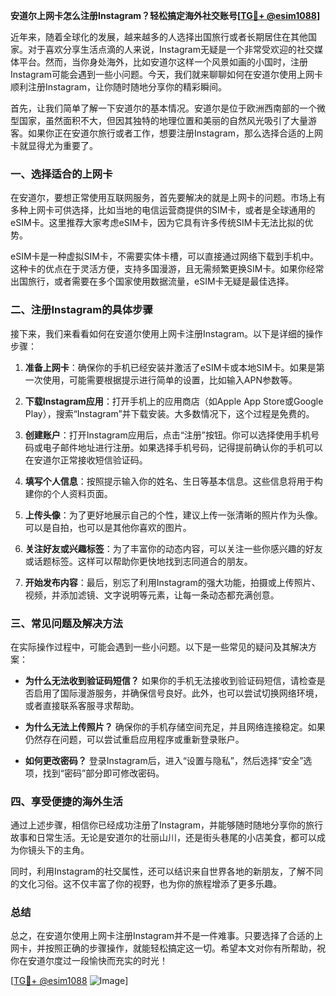 **安道尔上网卡怎么注册Instagram？轻松搞定海外社交账号[[TG💪+ @esim1088](https://t.me/s/esim1088)]**

近年来，随着全球化的发展，越来越多的人选择出国旅行或者长期居住在其他国家。对于喜欢分享生活点滴的人来说，Instagram无疑是一个非常受欢迎的社交媒体平台。然而，当你身处海外，比如安道尔这样一个风景如画的小国时，注册Instagram可能会遇到一些小问题。今天，我们就来聊聊如何在安道尔使用上网卡顺利注册Instagram，让你随时随地分享你的精彩瞬间。

首先，让我们简单了解一下安道尔的基本情况。安道尔是位于欧洲西南部的一个微型国家，虽然面积不大，但因其独特的地理位置和美丽的自然风光吸引了大量游客。如果你正在安道尔旅行或者工作，想要注册Instagram，那么选择合适的上网卡就显得尤为重要了。

### 一、选择适合的上网卡

在安道尔，要想正常使用互联网服务，首先要解决的就是上网卡的问题。市场上有多种上网卡可供选择，比如当地的电信运营商提供的SIM卡，或者是全球通用的eSIM卡。这里推荐大家考虑eSIM卡，因为它具有许多传统SIM卡无法比拟的优势。

eSIM卡是一种虚拟SIM卡，不需要实体卡槽，可以直接通过网络下载到手机中。这种卡的优点在于灵活方便，支持多国漫游，且无需频繁更换SIM卡。如果你经常出国旅行，或者需要在多个国家使用数据流量，eSIM卡无疑是最佳选择。

### 二、注册Instagram的具体步骤

接下来，我们来看看如何在安道尔使用上网卡注册Instagram。以下是详细的操作步骤：

1. **准备上网卡**：确保你的手机已经安装并激活了eSIM卡或本地SIM卡。如果是第一次使用，可能需要根据提示进行简单的设置，比如输入APN参数等。

2. **下载Instagram应用**：打开手机上的应用商店（如Apple App Store或Google Play），搜索“Instagram”并下载安装。大多数情况下，这个过程是免费的。

3. **创建账户**：打开Instagram应用后，点击“注册”按钮。你可以选择使用手机号码或电子邮件地址进行注册。如果选择手机号码，记得提前确认你的手机可以在安道尔正常接收短信验证码。

4. **填写个人信息**：按照提示输入你的姓名、生日等基本信息。这些信息将用于构建你的个人资料页面。

5. **上传头像**：为了更好地展示自己的个性，建议上传一张清晰的照片作为头像。可以是自拍，也可以是其他你喜欢的图片。

6. **关注好友或兴趣标签**：为了丰富你的动态内容，可以关注一些你感兴趣的好友或话题标签。这样可以帮助你更快地找到志同道合的朋友。

7. **开始发布内容**：最后，别忘了利用Instagram的强大功能，拍摄或上传照片、视频，并添加滤镜、文字说明等元素，让每一条动态都充满创意。

### 三、常见问题及解决方法

在实际操作过程中，可能会遇到一些小问题。以下是一些常见的疑问及其解决方案：

- **为什么无法收到验证码短信？**
  如果你的手机无法接收到验证码短信，请检查是否启用了国际漫游服务，并确保信号良好。此外，也可以尝试切换网络环境，或者直接联系客服寻求帮助。

- **为什么无法上传照片？**
  确保你的手机存储空间充足，并且网络连接稳定。如果仍然存在问题，可以尝试重启应用程序或重新登录账户。

- **如何更改密码？**
  登录Instagram后，进入“设置与隐私”，然后选择“安全”选项，找到“密码”部分即可修改密码。

### 四、享受便捷的海外生活

通过上述步骤，相信你已经成功注册了Instagram，并能够随时随地分享你的旅行故事和日常生活。无论是安道尔的壮丽山川，还是街头巷尾的小店美食，都可以成为你镜头下的主角。

同时，利用Instagram的社交属性，还可以结识来自世界各地的新朋友，了解不同的文化习俗。这不仅丰富了你的视野，也为你的旅程增添了更多乐趣。

### 总结

总之，在安道尔使用上网卡注册Instagram并不是一件难事。只要选择了合适的上网卡，并按照正确的步骤操作，就能轻松搞定这一切。希望本文对你有所帮助，祝你在安道尔度过一段愉快而充实的时光！

[[TG💪+ @esim1088](https://t.me/s/esim1088) ![Image](https://i.postimg.cc/4NQfJmqS/Snipaste-2025-05-13-00-14-12.png)]